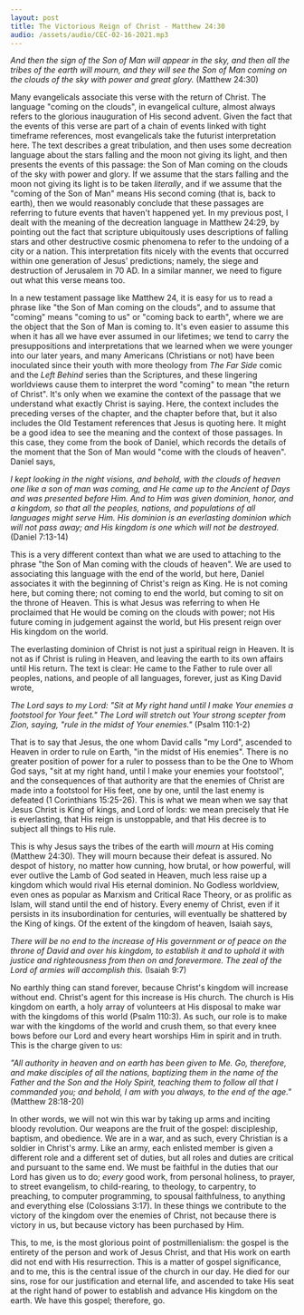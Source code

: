 ```yaml
---
layout: post
title: The Victorious Reign of Christ - Matthew 24:30
audio: /assets/audio/CEC-02-16-2021.mp3
---
```


_And then the sign of the Son of Man will appear in the sky, and then all the tribes of the earth will mourn, and they will see the Son of Man coming on the clouds of the sky with power and great glory._ (Matthew 24:30)

Many evangelicals associate this verse with the return of Christ. The language "coming on the clouds", in evangelical culture, almost always refers to the glorious inauguration of His second advent. Given the fact that the events of this verse are part of a chain of events linked with tight timeframe references, most evangelicals take the futurist interpretation here. The text describes a great tribulation, and then uses some decreation language about the stars falling and the moon not giving its light, and then presents the events of this passage: the Son of Man coming on the clouds of the sky with power and glory. If we assume that the stars falling and the moon not giving its light is to be taken _literally_, and if we assume that the "coming of the Son of Man" means His second coming (that is, back to earth), then we would reasonably conclude that these passages are referring to future events that haven't happened yet. In my previous post, I dealt with the meaning of the decreation language in Matthew 24:29, by pointing out the fact that scripture ubiquitously uses descriptions of falling stars and other destructive cosmic phenomena to refer to the undoing of a city or a nation. This interpretation fits nicely with the events that occurred within one generation of Jesus' predictions; namely, the siege and destruction of Jerusalem in 70 AD. In a similar manner, we need to figure out what this verse means too.

In a new testament passage like Matthew 24, it is easy for us to read a phrase like "the Son of Man coming on the clouds", and to assume that "coming" means "coming to us" or "coming back to earth", where we are the object that the Son of Man is coming to. It's even easier to assume this when it has all we have ever assumed in our lifetimes; we tend to carry the presuppositions and interpretations that we learned when we were younger into our later years, and many Americans (Christians or not) have been inoculated since their youth with more theology from _The Far Side_ comic and the _Left Behind_ series than the Scriptures, and these lingering worldviews cause them to interpret the word "coming" to mean "the return of Christ". It's only when we examine the context of the passage that we understand what exactly Christ is saying. Here, the context includes the preceding verses of the chapter, and the chapter before that, but it also includes the Old Testament references that Jesus is quoting here. It might be a good idea to see the meaning and the context of those passages. In this case, they come from the book of Daniel, which records the details of the moment that the Son of Man would "come with the clouds of heaven". Daniel says,

_I kept looking in the night visions, and behold, with the clouds of heaven one like a son of man was coming, and He came up to the Ancient of Days and was presented before Him. And to Him was given dominion, honor, and a kingdom, so that all the peoples, nations, and populations of all languages might serve Him. His dominion is an everlasting dominion which will not pass away; and His kingdom is one which will not be destroyed._ (Daniel 7:13-14)

This is a very different context than what we are used to attaching to the phrase "the Son of Man coming with the clouds of heaven". We are used to associating this language with the end of the world, but here, Daniel associates it with the beginning of Christ's reign as King. He is not coming here, but coming there; not coming to end the world, but coming to sit on the throne of Heaven. This is what Jesus was referring to when He proclaimed that He would be coming on the clouds with power; not His future coming in judgement against the world, but His present reign over His kingdom on the world.

The everlasting dominion of Christ is not just a spiritual reign in Heaven. It is not as if Christ is ruling in Heaven, and leaving the earth to its own affairs until His return. The text is clear: He came to the Father to rule over all peoples, nations, and people of all languages, forever, just as King David wrote,

_The Lord says to my Lord: "Sit at My right hand until I make Your enemies a footstool for Your feet." The Lord will stretch out Your strong scepter from Zion, saying, "rule in the midst of Your enemies."_ (Psalm 110:1-2)

That is to say that Jesus, the one whom David calls "my Lord", ascended to Heaven in order to rule on Earth, "in the midst of His enemies". There is no greater position of power for a ruler to possess than to be the One to Whom God says, "sit at my right hand, until I make your enemies your footstool", and the consequences of that authority are that the enemies of Christ are made into a footstool for His feet, one by one, until the last enemy is defeated (1 Corinthians 15:25-26). This is what we mean when we say that Jesus Christ is King of kings, and Lord of lords: we mean precisely that He is everlasting, that His reign is unstoppable, and that His decree is to subject all things to His rule.

This is why Jesus says the tribes of the earth will _mourn_ at His coming (Matthew 24:30). They will mourn because their defeat is assured. No despot of history, no matter how cunning, how brutal, or how powerful, will ever outlive the Lamb of God seated in Heaven, much less raise up a kingdom which would rival His eternal dominion. No Godless worldview, even ones as popular as Marxism and Critical Race Theory, or as prolific as Islam, will stand until the end of history. Every enemy of Christ, even if it persists in its insubordination for centuries, will eventually be shattered by the King of kings. Of the extent of the kingdom of heaven, Isaiah says,

_There will be no end to the increase of His government or of peace on the throne of David and over his kingdom, to establish it and to uphold it with justice and righteousness from then on and forevermore. The zeal of the Lord of armies will accomplish this._ (Isaiah 9:7)

No earthly thing can stand forever, because Christ's kingdom will increase without end. Christ's agent for this increase is His church. The church is His kingdom on earth, a holy array of volunteers at His disposal to make war with the kingdoms of this world (Psalm 110:3). As such, our role is to make war with the kingdoms of the world and crush them, so that every knee bows before our Lord and every heart worships Him in spirit and in truth. This is the charge given to us:

_"All authority in heaven and on earth has been given to Me. Go, therefore, and make disciples of all the nations, baptizing them in the name of the Father and the Son and the Holy Spirit, teaching them to follow all that I commanded you; and behold, I am with you always, to the end of the age."_ (Matthew 28:18-20)

In other words, we will not win this war by taking up arms and inciting bloody revolution. Our weapons are the fruit of the gospel: discipleship, baptism, and obedience. We are in a war, and as such, every Christian is a soldier in Christ's army. Like an army, each enlisted member is given a different role and a different set of duties, but all roles and duties are critical and pursuant to the same end. We must be faithful in the duties that our Lord has given us to do; _every_ good work, from personal holiness, to prayer, to street evangelism, to child-rearing, to theology, to carpentry, to preaching, to computer programming, to spousal faithfulness, to anything and everything else (Colossians 3:17). In these things we contribute to the victory of the kingdom over the enemies of Christ, not because there is victory in us, but because victory has been purchased by Him.  

This, to me, is the most glorious point of postmillenialism: the gospel is the entirety of the person and work of Jesus Christ, and that His work on earth did not end with His resurrection. This is a matter of gospel significance, and to me, this is the central issue of the church in our day. He died for our sins, rose for our justification and eternal life, and ascended to take His seat at the right hand of power to establish and advance His kingdom on the earth. We have this gospel; therefore, go.
